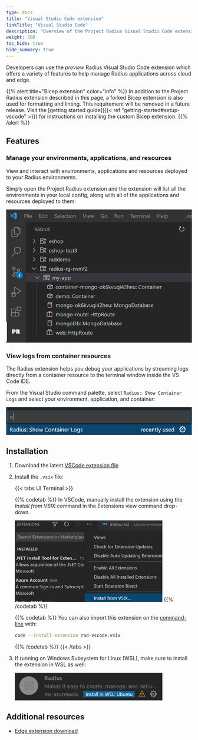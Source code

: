 ```yaml
---
type: docs
title: "Visual Studio Code extension"
linkTitle: "Visual Studio Code"
description: "Overview of the Project Radius Visual Studio Code extension"
weight: 300
toc_hide: true
hide_summary: true
---
```


<!-- DISABLE_ALGOLIA -->

Developers can use the *preview* Radius Visual Studio Code extension which offers a variety of features to help manage Radius applications across cloud and edge.

{{% alert title="Bicep extension" color="info" %}}
In addition to the Project Radius extension described in this page, a forked Bicep extension is also used for formatting and linting. This requirement will be removed in a future release. Visit the [getting started guide]({{< ref "getting-started#setup-vscode" >}}) for instructions on installing the custom Bicep extension.
{{% /alert %}}

## Features

### Manage your environments, applications, and resources

View and interact with environments, applications and resources deployed to your Radius environments.

Simply open the Project Radius extension and the extension will list all the environments in your local config, along with all of the applications and resources deployed to them:

<img src="vscode-tree.png" alt="Screenshot of environments, applications, and resources listed inside of VS Code" width="600px">

### View logs from container resources

The Radius extension helps you debug your applications by streaming logs directly from a container resource to the terminal window inside the VS Code IDE.

From the Visual Studio command palette, select `Radius: Show Container Logs` and select your environment, application, and container:

<img src="vscode-logs.png" alt="Screenshot of viewing container logs" width="600px">

## Installation

1. Download the latest [VSCode extension file](https://get.radapp.dev/tools/vscode-extensibility/stable/rad-vscode.vsix)

2. Install the `.vsix` file:

   {{< tabs UI Terminal >}}

   {{% codetab %}}
   In VSCode, manually install the extension using the *Install from VSIX* command in the Extensions view    command drop-down.

   <img src="./vsix-install.png" alt="Screenshot of installing a vsix extension" width=400>
   {{% /codetab %}}

   {{% codetab %}}
   You can also import this extension on the [command-line](https://code.visualstudio.com/docs/editor/extension-gallery#_install-from-a-vsix) with:

   ```bash
   code --install-extension rad-vscode.vsix
   ```

   {{% /codetab %}}
   {{< /tabs >}}

3. If running on Windows Subsystem for Linux (WSL), make sure to install the extension in WSL as well:

   <img src="./wsl-extension.png" alt="Screenshot of installing a vsix extension in WSL" width=400>

## Additional resources

- [Edge extension download](https://radiuspublic.blob.core.windows.net/tools/vscode-extensibility/edge/rad-vscode-bicep.vsix)

